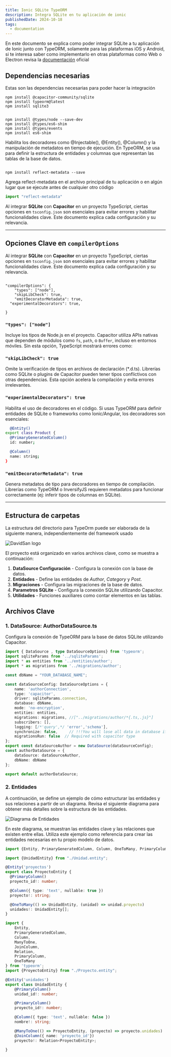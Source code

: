 ```yaml
---
title: Ionic SQLite TypeORM
description: Integra SQLite en tu aplicación de ionic
publishedDate: 2024-10-18
tags:
  - documentation
---
```


En este documento se explica como poder integrar SQLite a tu aplicación de Ionic junto con TypeORM, solamente para las plataformas iOS y Android, si te interesa saber como implementarlo en otras plataformas como Web o Electron revisa la [documentación](https://github.com/capacitor-community/sqlite/blob/master/docs/TypeORM-Usage-From-5.6.0.md) oficial

## Dependencias necesarias
Estas son las dependencias necesarias para poder hacer la integración


```shell
npm install @capacitor-community/sqlite 
npm install typeorm@latest
npm install sqlite3


npm install @types/node --save-dev 
npm install @types/es6-shim
npm install @types/events
npm install es6-shim  

```
Habilita los decoradores como @Injectable(), @Entity(), @Column() y la manipulación de metadatos en tiempo de ejecución. En TypeORM, se usa para definir la estructura de entidades y columnas que representan las tablas de la base de datos.


```shell 

npm install reflect-metadata --save

```
Agrega reflect-metadata en el archivo principal de tu aplicación o en algún lugar que se ejecute antes de cualquier otro código

```javascript
import "reflect-metadata"
```

[//]: # (Si en algun punto encuentras problemas instala alguna de las siguientes dependencias)

[//]: # (```shell)

[//]: # (npm install @types/node --save-dev )

[//]: # (npm install @types/es6-shim)

[//]: # (npm install @types/events)

[//]: # (npm install es6-shim  )

[//]: # (```)

Al integrar **SQLite** con **Capacitor** en un proyecto TypeScript, ciertas opciones en `tsconfig.json` son esenciales para evitar errores y habilitar funcionalidades clave. Este documento explica cada configuración y su relevancia.

---

## **Opciones Clave en `compilerOptions`**

Al integrar **SQLite** con **Capacitor** en un proyecto TypeScript, ciertas opciones en `tsconfig.json` son esenciales para evitar errores y habilitar funcionalidades clave. Este documento explica cada configuración y su relevancia.

```shell tsconfig.ts

"compilerOptions": {
	"types": ["node"],
	"skipLibCheck": true,
	"emitDecoratorMetadata": true,
  "experimentalDecorators": true,

}
```

### `"types": ["node"]`
Incluye los tipos de Node.js en el proyecto. Capacitor utiliza APIs nativas que dependen de módulos como `fs`, `path`, o `Buffer`, incluso en entornos móviles. Sin esta opción, TypeScript mostrará errores como:

### `"skipLibCheck": true`
Omite la verificación de tipos en archivos de declaración (*.d.ts). Librerías como SQLite o plugins de Capacitor pueden tener tipos conflictivos con otras dependencias. Esta opción acelera la compilación y evita errores irrelevantes.

### `"experimentalDecorators": true`
Habilita el uso de decoradores en el código.  Si usas TypeORM para definir entidades de SQLite o frameworks como Ionic/Angular, los decoradores son esenciales:  

```bash
  @Entity()
export class Product {
  @PrimaryGeneratedColumn()
  id: number;

  @Column()
  name: string;
}
  ```
### `"emitDecoratorMetadata": true`
Genera metadatos de tipo para decoradores en tiempo de compilación. Librerías como TypeORM o InversifyJS requieren metadatos para funcionar correctamente (ej: inferir tipos de columnas en SQLite).

---

## Estructura de carpetas 
La estructura del directorio para TypeOrm puede ser elaborada de la siguiente manera, independientemente del framework usado

![DavidSan logo](@/assets/screenshots/sqlite-typeorm-structure.png)


El proyecto está organizado en varios archivos clave, como se muestra a continuación:

1. **DataSource Configuración** - Configura la conexión con la base de datos.
2. **Entidades** - Define las entidades de *Author*, *Category* y *Post*.
3. **Migraciones** - Configura las migraciones de la base de datos.
4. **Parametros SQLite** - Configura la conexión SQLite utilizando Capacitor.
5. **Utilidades** - Funciones auxiliares como contar elementos en las tablas.

## Archivos Clave

### 1. **DataSource: AuthorDataSource.ts**

Configura la conexión de TypeORM para la base de datos SQLite utilizando Capacitor.

```typescript DataSource.ts
import { DataSource , type DataSourceOptions} from 'typeorm';
import sqliteParams from '../sqliteParams';
import * as entities from '../entities/author';
import * as migrations from '../migrations/author';

const dbName = "YOUR_DATABASE_NAME";

const dataSourceConfig: DataSourceOptions = {
    name: 'authorConnection',
    type: 'capacitor',
    driver: sqliteParams.connection,
    database: dbName,
    mode: 'no-encryption',
    entities: entities,
    migrations: migrations, //["../migrations/author/*{.ts,.js}"]
    subscribers: [],
    logging: [/*'query',*/ 'error','schema'],
    synchronize: false,     // !!!You will lose all data in database if set to `true`
    migrationsRun: false  // Required with capacitor type
};
export const dataSourceAuthor = new DataSource(dataSourceConfig);
const authorDataSource = {
    dataSource: dataSourceAuthor,
    dbName: dbName
};

export default authorDataSource;
```

### 2. **Entidades**

A continuación, se define un ejemplo de cómo estructurar las entidades y sus relaciones a partir de un diagrama. Revisa el siguiente diagrama para obtener más detalles sobre la estructura de las entidades.

![Diagrama de Entidades](@/assets/screenshots/diagrama-entidades-ejemplo1.png)

En este diagrama, se muestran las entidades clave y las relaciones que existen entre ellas. Utiliza este ejemplo como referencia para crear las entidades necesarias en tu propio modelo de datos.

```typescript Proyecto.entity.ts
import {Entity, PrimaryGeneratedColumn, Column, OneToMany, PrimaryColumn} from 'typeorm';

import {UnidadEntity} from "./Unidad.entity";

@Entity('proyectos')
export class ProyectoEntity {
  @PrimaryColumn()
  proyecto_id!: number;

  @Column({ type: 'text', nullable: true })
  proyecto!: string;

  @OneToMany(() => UnidadEntity, (unidad) => unidad.proyecto)
  unidades!: UnidadEntity[];
}

```


```typescript Unidad.entity.ts
import {
    Entity,
    PrimaryGeneratedColumn,
    Column,
    ManyToOne,
    JoinColumn,
    Relation,
    PrimaryColumn,
    OneToMany
} from 'typeorm';
import {ProyectoEntity} from "./Proyecto.entity";

@Entity('unidades')
export class UnidadEntity {
    @PrimaryColumn()
    unidad_id!: number;

    @PrimaryColumn()
    proyecto_id!: number;

    @Column({ type: 'text', nullable: false })
    nombre!: string;

    @ManyToOne(() => ProyectoEntity, (proyecto) => proyecto.unidades)
    @JoinColumn({ name: 'proyecto_id'})
    proyecto!: Relation<ProyectoEntity>;

}

```
